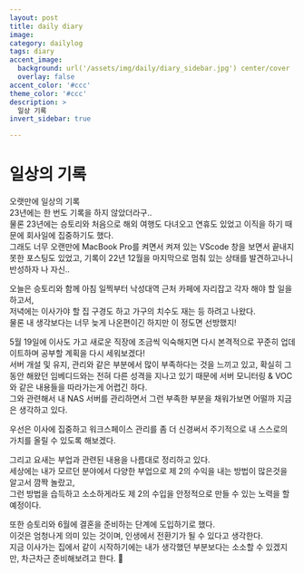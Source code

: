 ```yaml
---
layout: post
title: daily diary
image: 
category: dailylog
tags: diary
accent_image: 
  background: url('/assets/img/daily/diary_sidebar.jpg') center/cover
  overlay: false
accent_color: '#ccc'
theme_color: '#ccc'
description: >
  일상 기록
invert_sidebar: true

---
```


# 일상의 기록
오랫만에 일상의 기록  
23년에는 한 번도 기록을 하지 않았더라구..  
물론 23년에는 승토리와 처음으로 해외 여행도 다녀오고 연휴도 있었고 이직을 하기 때문에 회사일에 집중하기도 했다.  
그래도 너무 오랜만에 MacBook Pro를 켜면서 켜져 있는 VScode 창을 보면서 끝내지 못한 포스팅도 있었고, 기록이 22년 12월을 마지막으로 멈춰 있는 상태를 발견하고나니 반성하자 나 자신..  

오늘은 승토리와 함께 아침 일찍부터 낙성대역 근처 카페에 자리잡고 각자 해야 할 일을 하고서,  
저녁에는 이사가야 할 집 구경도 하고 가구의 치수도 재는 등 하려고 나왔다.  
물론 내 생각보다는 너무 늦게 나온편이긴 하지만 이 정도면 선방했지!  

5월 19일에 이사도 가고 새로운 직장에 조금씩 익숙해지면 다시 본격적으로 꾸준히 업데이트하며 공부할 계획을 다시 세워보겠다!  
서버 개설 및 유지, 관리와 같은 부분에서 많이 부족하다는 것을 느끼고 있고, 확실히 그동안 해왔던 임베디드와는 전혀 다른 성격을 지나고 있기 때문에 서버 모니터링 & VOC와 같은 내용들을 따라가는게 어렵긴 하다.  
그와 관련해서 내 NAS 서버를 관리하면서 그런 부족한 부분을 채워가보면 어떨까 지금은 생각하고 있다.  

우선은 이사에 집중하고 워크스페이스 관리를 좀 더 신경써서 주기적으로 내 스스로의 가치를 올릴 수 있도록 해보겠다.  

그리고 요새는 부업과 관련된 내용을 나름대로 정리하고 있다.  
세상에는 내가 모르던 분야에서 다양한 부업으로 제 2의 수익을 내는 방법이 많은것을 알고서 깜짝 놀랐고,  
그런 방법을 습득하고 소소하게라도 제 2의 수입을 안정적으로 만들 수 있는 노력을 할 예정이다.  

또한 승토리와 6월에 결혼을 준비하는 단계에 도입하기로 했다.  
이것은 엄청나게 의미 있는 것이며, 인생에서 전환기가 될 수 있다고 생각한다.  
지금 이사가는 집에서 같이 시작하기에는 내가 생각했던 부분보다는 소소할 수 있겠지만, 차근차근 준비해보려고 한다. 💪